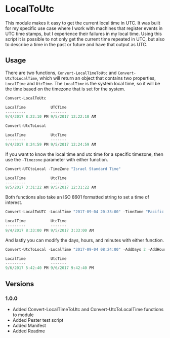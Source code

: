 # LocalToUtc

This module makes it easy to get the current local time in UTC. It was built for my specific use case where
I work with machines that register events in UTC time stamps, but I experience their failures in my local time.
Using this script it is possible to not only get the current time repeated in UTC, but also to describe a time in
the past or future and have that output as UTC.

## Usage
There are two functions, `Convert-LocalTimeToUtc` and `Convert-UtcToLocalTime`, which will return an object that
contains two properties, `LocalTime` and `UtcTime`. The `LocalTime` is the system local time, so it will be the
time based on the timezone that is set for the system. 

```powershell
Convert-LocalToUtc

LocalTime           UTCTime
---------           -------
9/4/2017 8:22:10 PM 9/5/2017 12:22:10 AM

Convert-UtcToLocal

LocalTime           UtcTime
---------           -------
9/4/2017 8:24:59 PM 9/5/2017 12:24:59 AM
```

If you want to know the local time and utc time for a specific timezone, then use the `-Timezone` parameter with
either function.

```powershell
Convert-UTCtoLocal -TimeZone "Israel Standard Time"

LocalTime           UtcTime
---------           -------
9/5/2017 3:31:22 AM 9/5/2017 12:31:22 AM
```

Both functions also take an ISO 8601 formatted string to set a time of interest.

```powershell
Convert-LocalToUTC -LocalTime "2017-09-04 20:33:00" -TimeZone "Pacific Standard Time"

LocalTime           UtcTime
---------           -------
9/4/2017 8:33:00 PM 9/5/2017 3:33:00 AM
```

And lastly you can modify the days, hours, and minutes with either function.

```powershell
Convert-UtcToLocal -LocalTime "2017-09-04 08:24:00" -AddDays 2 -AddHours -3 -AddMinutes 6 -TimeZone "Eastern Standard Time"

LocalTime           UtcTime
---------           -------
9/6/2017 5:42:40 PM 9/6/2017 9:42:40 PM
```

## Versions

### 1.0.0

* Added Convert-LocalTimeToUtc and Convert-UtcToLocalTime functions to module
* Added Pester test script
* Added Manifest
* Added Readme